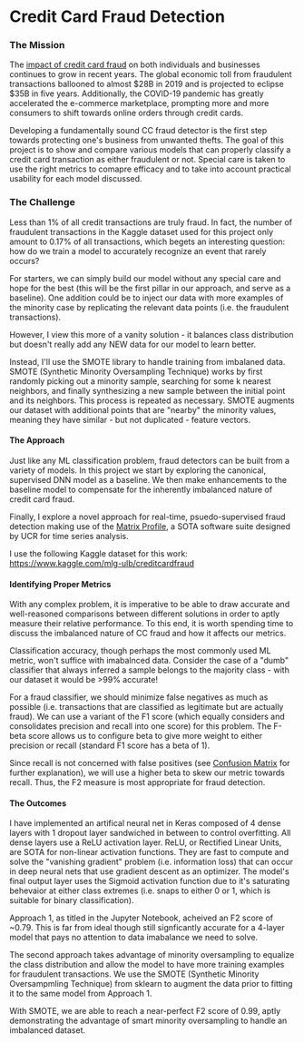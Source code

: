 # Credit Card Fraud Detection

### The Mission

The [impact of credit card fraud](https://www.prnewswire.com/news-releases/payment-card-fraud-losses-reach-27-85-billion-300963232.html) on both individuals and businesses continues to grow in recent years. The global economic toll from fraudulent transactions ballooned to almost $28B in 2019 and is projected to eclipse $35B in five years. Additionally, the COVID-19 pandemic has greatly accelerated the e-commerce marketplace, prompting more and more consumers to shift towards online orders through credit cards. 

Developing a fundamentally sound CC fraud detector is the first step towards protecting one's business from unwanted thefts. The goal of this project is to show and compare various models that can properly classify a credit card transaction as either fraudulent or not. Special care is taken to use the right metrics to comapre efficacy and to take into account practical usability for each model discussed. 

### The Challenge 

Less than 1% of all credit transactions are truly fraud. In fact, the number of fraudulent transactions in the Kaggle dataset used for this project only amount to 0.17% of all transactions, which begets an interesting question: how do we train a model to accurately recognize an event that rarely occurs? 

For starters, we can simply build our model without any special care and hope for the best (this will be the first pillar in our approach, and serve as a baseline). One addition could be to inject our data with more examples of the minority case by replicating the relevant data points (i.e. the fraudulent transactions).

However, I view this more of a vanity solution - it balances class distribution but doesn't really add any NEW data for our model to learn better. 

Instead, I'll use the SMOTE library to handle training from imbalaned data. SMOTE (Synthetic Minority Oversampling Technique) works by first randomly picking out a minority sample, searching for some k nearest neighbors, and finally synthesizing a new sample between the initial point and its neighbors. This process is repeated as necessary. SMOTE augments our dataset with additional points that are "nearby" the minority values, meaning they have similar - but not duplicated - feature vectors.


#### The Approach

Just like any ML classification problem, fraud detectors can be built from a variety of models. In this project we start by exploring the canonical, supervised DNN model as a baseline. We then make enhancements to the baseline model to compensate for the inherently imbalanced nature of credit card fraud.

Finally, I explore a novel approach for real-time, psuedo-supervised fraud detection making use of the [Matrix Profile](https://www.cs.ucr.edu/~eamonn/MatrixProfile.html), a SOTA software suite designed by UCR for time series analysis. 

I use the following Kaggle dataset for this work: https://www.kaggle.com/mlg-ulb/creditcardfraud

#### Identifying Proper Metrics 

With any complex problem, it is imperative to be able to draw accurate and well-reasoned comparisons between different solutions in order to aptly measure their relative performance. To this end, it is worth spending time to discuss the imbalanced nature of CC fraud and how it affects our metrics. 

Classification accuracy, though perhaps the most commonly used ML metric, won't suffice with imabalnced data. Consider the case of a "dumb" classifier that always inferred a sample belongs to the majority class - with our dataset it would be >99% accurate! 

For a fraud classifier, we should minimize false negatives as much as possible (i.e. transactions that are classified as legitimate but are actually fraud). We can use a variant of the F1 score (which equally considers and consolidates precision and recall into one score) for this problem. The F-beta score allows us to configure beta to give more weight to either precision or recall (standard F1 score has a beta of 1). 

Since recall is not concerned with false positives (see [Confusion Matrix](https://en.wikipedia.org/wiki/Confusion_matrix) for further explanation), we will use a higher beta to skew our metric towards recall. Thus, the F2 measure is most appropriate for fraud detection. 

#### The Outcomes 
 
I have implemented an artifical neural net in Keras composed of 4 dense layers with 1 dropout layer sandwiched in between to control overfitting. All dense layers use a ReLU activation layer. ReLU, or Rectified Linear Units, are SOTA for non-linear activation functions. They are fast to compute and solve the "vanishing gradient" problem (i.e. information loss) that can occur in deep neural nets that use gradient descent as an optimizer. The model's final output layer uses the Sigmoid activation function due to it's saturating behevaior at either class extremes (i.e. snaps to either 0 or 1, which is suitable for binary classification). 

Approach 1, as titled in the Jupyter Notebook, acheived an F2 score of ~0.79. This is far from ideal though still signficantly accurate for a 4-layer model that pays no attention to data imabalance we need to solve. 

The second approach takes advantage of minority oversampling to equalize the class distribution and allow the model to have more training examples for fraudulent transactions. We use the SMOTE (Synthetic Minority Oversampmling Technique) from sklearn to augment the data prior to fitting it to the same model from Approach 1. 

With SMOTE, we are able to reach a near-perfect F2 score of 0.99, aptly demonstrating the advantage of smart minority oversampling to handle an imbalanced dataset. 